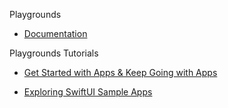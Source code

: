 Playgrounds

* [Documentation](https://developer.apple.com/swift-playgrounds/)

Playgrounds Tutorials

* [Get Started with Apps & Keep Going with Apps](https://support.apple.com/en-am/guide/playgrounds-ipad/itc2b8af4dg8/ipados)

* [Exploring SwiftUI Sample Apps](https://developer.apple.com/tutorials/Sample-Apps)
